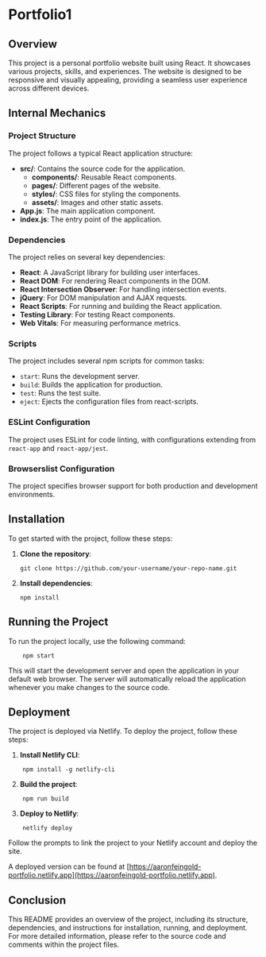 # Portfolio1

## Overview

This project is a personal portfolio website built using React. It showcases various projects, skills, and experiences. The website is designed to be responsive and visually appealing, providing a seamless user experience across different devices.

## Internal Mechanics

### Project Structure

The project follows a typical React application structure:

- **src/**: Contains the source code for the application.
  - **components/**: Reusable React components.
  - **pages/**: Different pages of the website.
  - **styles/**: CSS files for styling the components.
  - **assets/**: Images and other static assets.
- **App.js**: The main application component.
- **index.js**: The entry point of the application.

### Dependencies

The project relies on several key dependencies:

- **React**: A JavaScript library for building user interfaces.
- **React DOM**: For rendering React components in the DOM.
- **React Intersection Observer**: For handling intersection events.
- **jQuery**: For DOM manipulation and AJAX requests.
- **React Scripts**: For running and building the React application.
- **Testing Library**: For testing React components.
- **Web Vitals**: For measuring performance metrics.

### Scripts

The project includes several npm scripts for common tasks:

- `start`: Runs the development server.
- `build`: Builds the application for production.
- `test`: Runs the test suite.
- `eject`: Ejects the configuration files from react-scripts.

### ESLint Configuration

The project uses ESLint for code linting, with configurations extending from `react-app` and `react-app/jest`.

### Browserslist Configuration

The project specifies browser support for both production and development environments.

## Installation

To get started with the project, follow these steps:

1. **Clone the repository**:
   ```
   git clone https://github.com/your-username/your-repo-name.git
   ```
2. **Install dependencies**:
   ```
   npm install
   ```

## Running the Project

To run the project locally, use the following command:
```
    npm start
```
This will start the development server and open the application in your default web browser. The server will automatically reload the application whenever you make changes to the source code.

## Deployment

The project is deployed via Netlify. To deploy the project, follow these steps:

1. **Install Netlify CLI**:
```
    npm install -g netlify-cli
```
2. **Build the project**:
```
    npm run build
```
3. **Deploy to Netlify**:
```
    netlify deploy
```
   Follow the prompts to link the project to your Netlify account and deploy the site.

A deployed version can be found at [https://aaronfeingold-portfolio.netlify.app](https://aaronfeingold-portfolio.netlify.app).

## Conclusion

This README provides an overview of the project, including its structure, dependencies, and instructions for installation, running, and deployment. For more detailed information, please refer to the source code and comments within the project files.
